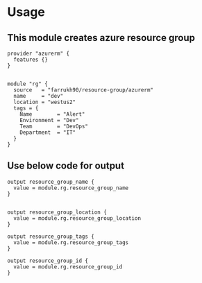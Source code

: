 # Usage 

##  This module creates azure resource group
```
provider "azurerm" {
  features {}
}


module "rg" {
  source   = "farrukh90/resource-group/azurerm"
  name     = "dev"
  location = "westus2"
  tags = {
    Name        = "Alert"
    Environment = "Dev"
    Team        = "DevOps"
    Department  = "IT"
  }
}
```


## Use below code for output
```
output resource_group_name {
  value = module.rg.resource_group_name
}


output resource_group_location {
  value = module.rg.resource_group_location
}

output resource_group_tags {
  value = module.rg.resource_group_tags
}

output resource_group_id {
  value = module.rg.resource_group_id
}
```
